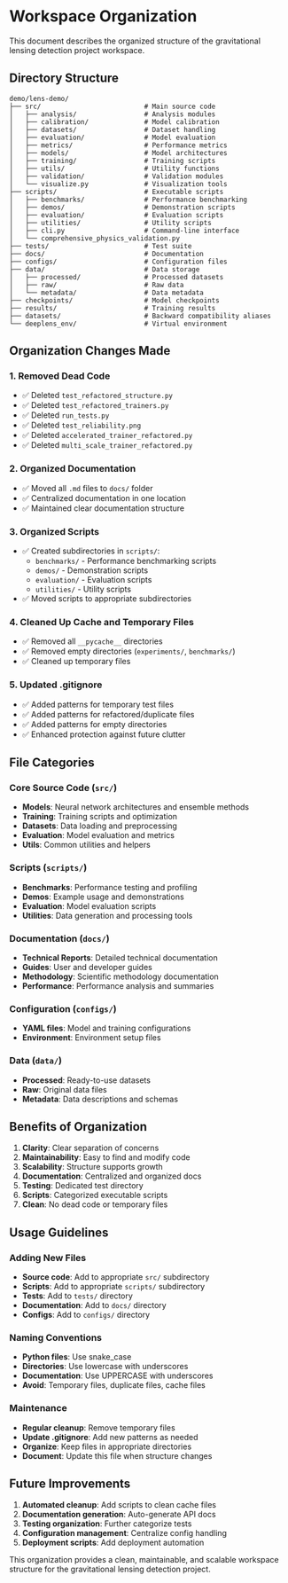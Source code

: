 # Workspace Organization

This document describes the organized structure of the gravitational lensing detection project workspace.

## Directory Structure

```
demo/lens-demo/
├── src/                          # Main source code
│   ├── analysis/                 # Analysis modules
│   ├── calibration/              # Model calibration
│   ├── datasets/                 # Dataset handling
│   ├── evaluation/               # Model evaluation
│   ├── metrics/                  # Performance metrics
│   ├── models/                   # Model architectures
│   ├── training/                 # Training scripts
│   ├── utils/                    # Utility functions
│   ├── validation/               # Validation modules
│   └── visualize.py              # Visualization tools
├── scripts/                      # Executable scripts
│   ├── benchmarks/               # Performance benchmarking
│   ├── demos/                    # Demonstration scripts
│   ├── evaluation/               # Evaluation scripts
│   ├── utilities/                # Utility scripts
│   ├── cli.py                    # Command-line interface
│   └── comprehensive_physics_validation.py
├── tests/                        # Test suite
├── docs/                         # Documentation
├── configs/                      # Configuration files
├── data/                         # Data storage
│   ├── processed/                # Processed datasets
│   ├── raw/                      # Raw data
│   └── metadata/                 # Data metadata
├── checkpoints/                  # Model checkpoints
├── results/                      # Training results
├── datasets/                     # Backward compatibility aliases
└── deeplens_env/                 # Virtual environment
```

## Organization Changes Made

### 1. Removed Dead Code
- ✅ Deleted `test_refactored_structure.py`
- ✅ Deleted `test_refactored_trainers.py`
- ✅ Deleted `run_tests.py`
- ✅ Deleted `test_reliability.png`
- ✅ Deleted `accelerated_trainer_refactored.py`
- ✅ Deleted `multi_scale_trainer_refactored.py`

### 2. Organized Documentation
- ✅ Moved all `.md` files to `docs/` folder
- ✅ Centralized documentation in one location
- ✅ Maintained clear documentation structure

### 3. Organized Scripts
- ✅ Created subdirectories in `scripts/`:
  - `benchmarks/` - Performance benchmarking scripts
  - `demos/` - Demonstration scripts
  - `evaluation/` - Evaluation scripts
  - `utilities/` - Utility scripts
- ✅ Moved scripts to appropriate subdirectories

### 4. Cleaned Up Cache and Temporary Files
- ✅ Removed all `__pycache__` directories
- ✅ Removed empty directories (`experiments/`, `benchmarks/`)
- ✅ Cleaned up temporary files

### 5. Updated .gitignore
- ✅ Added patterns for temporary test files
- ✅ Added patterns for refactored/duplicate files
- ✅ Added patterns for empty directories
- ✅ Enhanced protection against future clutter

## File Categories

### Core Source Code (`src/`)
- **Models**: Neural network architectures and ensemble methods
- **Training**: Training scripts and optimization
- **Datasets**: Data loading and preprocessing
- **Evaluation**: Model evaluation and metrics
- **Utils**: Common utilities and helpers

### Scripts (`scripts/`)
- **Benchmarks**: Performance testing and profiling
- **Demos**: Example usage and demonstrations
- **Evaluation**: Model evaluation scripts
- **Utilities**: Data generation and processing tools

### Documentation (`docs/`)
- **Technical Reports**: Detailed technical documentation
- **Guides**: User and developer guides
- **Methodology**: Scientific methodology documentation
- **Performance**: Performance analysis and summaries

### Configuration (`configs/`)
- **YAML files**: Model and training configurations
- **Environment**: Environment setup files

### Data (`data/`)
- **Processed**: Ready-to-use datasets
- **Raw**: Original data files
- **Metadata**: Data descriptions and schemas

## Benefits of Organization

1. **Clarity**: Clear separation of concerns
2. **Maintainability**: Easy to find and modify code
3. **Scalability**: Structure supports growth
4. **Documentation**: Centralized and organized docs
5. **Testing**: Dedicated test directory
6. **Scripts**: Categorized executable scripts
7. **Clean**: No dead code or temporary files

## Usage Guidelines

### Adding New Files
- **Source code**: Add to appropriate `src/` subdirectory
- **Scripts**: Add to appropriate `scripts/` subdirectory
- **Tests**: Add to `tests/` directory
- **Documentation**: Add to `docs/` directory
- **Configs**: Add to `configs/` directory

### Naming Conventions
- **Python files**: Use snake_case
- **Directories**: Use lowercase with underscores
- **Documentation**: Use UPPERCASE with underscores
- **Avoid**: Temporary files, duplicate files, cache files

### Maintenance
- **Regular cleanup**: Remove temporary files
- **Update .gitignore**: Add new patterns as needed
- **Organize**: Keep files in appropriate directories
- **Document**: Update this file when structure changes

## Future Improvements

1. **Automated cleanup**: Add scripts to clean cache files
2. **Documentation generation**: Auto-generate API docs
3. **Testing organization**: Further categorize tests
4. **Configuration management**: Centralize config handling
5. **Deployment scripts**: Add deployment automation

This organization provides a clean, maintainable, and scalable workspace structure for the gravitational lensing detection project.


